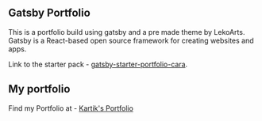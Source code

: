 ## Gatsby Portfolio 

This is a portfolio build using gatsby and a pre made theme by LekoArts. Gatsby is a React-based open source framework for creating websites and apps.

Link to the starter pack - [gatsby-starter-portfolio-cara](https://www.gatsbyjs.com/starters/LekoArts/gatsby-starter-portfolio-cara).


## My portfolio 

Find my Portfolio at - [Kartik's Portfolio](https://kartikbhushan.github.io/Portfolio-Gatsby/)
